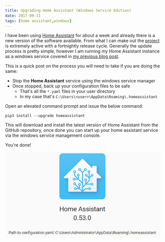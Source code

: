 ```yaml
---
title: Upgrading Home Assistant (Windows Service Edition)
date: 2017-09-11
tags: [home assistant,windows]
---
```


I have been using [Home Assistant](https://www.home-assistant.io/) for about a week and already there is a new version of the software available. From what I can make out the [project](https://github.com/home-assistant/core) is extremely active with a fortnightly release cycle. Generally the update process is pretty simple, however I am running my Home Assistant instance as a windows service covered in [my previous blog post](https://www.richardn.ca/posts/RunningHomeAssistantAsAWindowsService/).

This is a quick post on the process you will need to take if you are doing the same:

- Stop the **Home Assistant** service using the windows service manager
- Once stopped, back up your configuration files to be safe
  - That's all the `*.yaml` files in your user directory
  - In my case that's `C:\Users\<user>\AppData\Roaming\.homeassistant`

Open an elevated command prompt and issue the below command:

```
pip3 install --upgrade homeassistant
```

This will download and install the latest version of Home Assistant from the GitHub repository, once done you can start up your home assistant service via the windows service management console.

You're done!

<img src="./013.png" alt="" />
